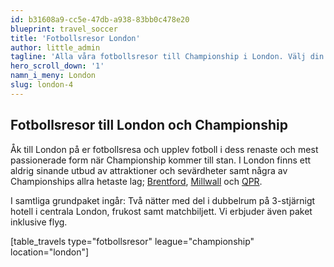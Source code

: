 ```yaml
---
id: b31608a9-cc5e-47db-a938-83bb0c478e20
blueprint: travel_soccer
title: 'Fotbollsresor London'
author: little_admin
tagline: 'Alla våra fotbollsresor till Championship i London. Välj din match med biljett, hotell & flyg nedan.'
hero_scroll_down: '1'
namn_i_meny: London
slug: london-4
---
```

<h2>Fotbollsresor till London och Championship</h2>
<p>Åk till London på er fotbollsresa och upplev fotboll i dess renaste och mest passionerade form när Championship kommer till stan. I London finns ett aldrig sinande utbud av attraktioner och sevärdheter samt några av Championships allra hetaste lag; <a href="http://olka.se/fotbollsresor/championship/london/brentford/">Brentford</a>, <a href="http://olka.se/fotbollsresor/championship/london/millwall/">Millwall</a> och <a href="http://olka.se/fotbollsresor/championship/london/queens-park-rangers/">QPR</a>.</p>
<p>I samtliga grundpaket ingår: Två nätter med del i dubbelrum på 3-stjärnigt hotell i centrala London, frukost samt matchbiljett. Vi erbjuder även paket inklusive flyg.</p>
<p>[table_travels type="fotbollsresor" league="championship" location="london"]</p>
